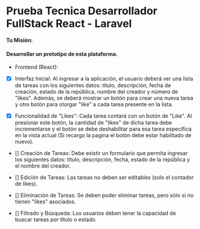 # Prueba Tecnica Desarrollador FullStack React - Laravel


   **Tu Misión:**
#### Desarrollar un prototipo de esta plataforma.

 - Frontend (React):
- [x]  Interfaz Inicial: Al ingresar a la aplicación, el usuario deberá ver una lista de tareas con
      los siguientes datos: título, descripción, fecha de creación, estado de la república,
      nombre del creador y número de "likes". Además, se deberá mostrar un botón para
      crear una nueva tarea y otro botón para otorgar "like" a cada tarea presente en la lista.


- [x]  Funcionalidad de "Likes": Cada tarea contará con un botón de "Like". Al presionar este
      botón, la cantidad de "likes" de dicha tarea debe incrementarse y el botón se debe
      deshabilitar para esa tarea específica en la vista actual (Si recargo la pagina el botón
      debe estar habilitado de nuevo).

- []  Creación de Tareas: Debe existir un formulario que permita ingresar los siguientes
      datos: título, descripción, fecha, estado de la república y el nombre del creador.

- []  Edición de Tareas: Las tareas no deben ser editables (solo el contador de likes).

- []  Eliminación de Tareas: Se deben poder eliminar tareas, pero sólo si no tienen "likes"
      asociados.

- []  Filtrado y Búsqueda: Los usuarios deben tener la capacidad de buscar tareas por título o
      estado.